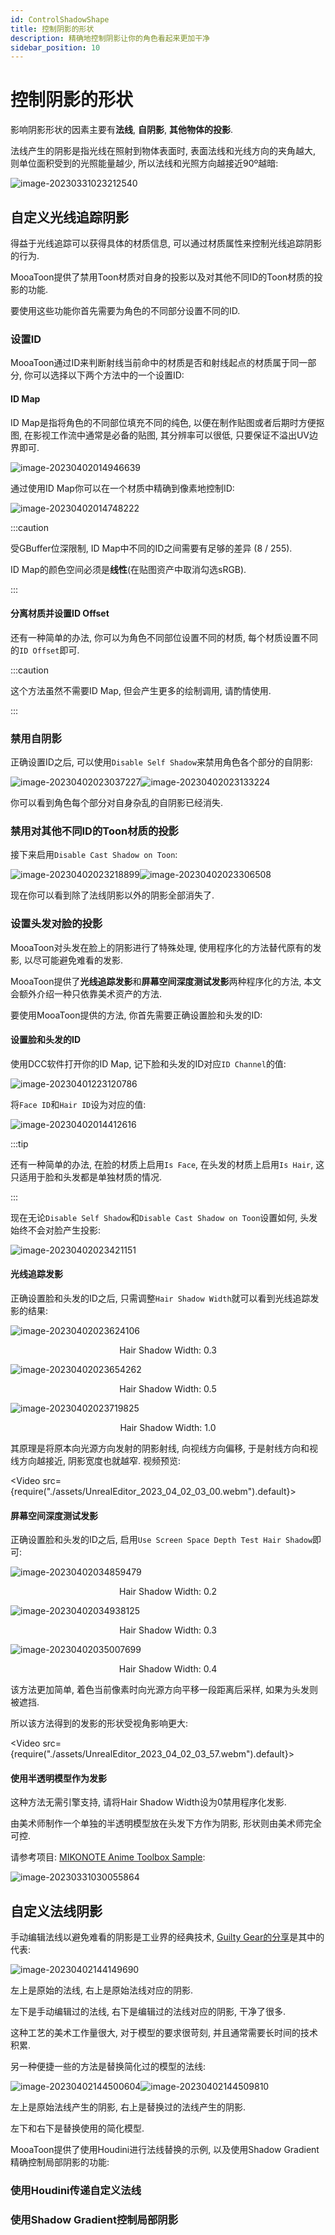 ```yaml
---
id: ControlShadowShape
title: 控制阴影的形状
description: 精确地控制阴影让你的角色看起来更加干净
sidebar_position: 10
---
```


# 控制阴影的形状

影响阴影形状的因素主要有**法线**, **自阴影**, **其他物体的投影**.

法线产生的阴影是指光线在照射到物体表面时, 表面法线和光线方向的夹角越大, 则单位面积受到的光照能量越少, 所以法线和光照方向越接近90º越暗:

![image-20230331023212540](./assets/image-20230331023212540.png)

## 自定义光线追踪阴影

得益于光线追踪可以获得具体的材质信息, 可以通过材质属性来控制光线追踪阴影的行为.

MooaToon提供了禁用Toon材质对自身的投影以及对其他不同ID的Toon材质的投影的功能.

要使用这些功能你首先需要为角色的不同部分设置不同的ID.

### 设置ID

MooaToon通过ID来判断射线当前命中的材质是否和射线起点的材质属于同一部分, 你可以选择以下两个方法中的一个设置ID:

#### ID Map

ID Map是指将角色的不同部位填充不同的纯色, 以便在制作贴图或者后期时方便抠图, 在影视工作流中通常是必备的贴图, 其分辨率可以很低, 只要保证不溢出UV边界即可.

![image-20230402014946639](./assets/image-20230402014946639.png)

通过使用ID Map你可以在一个材质中精确到像素地控制ID:

![image-20230402014748222](./assets/image-20230402014748222.png)

:::caution

受GBuffer位深限制, ID Map中不同的ID之间需要有足够的差异 (8 / 255).

ID Map的颜色空间必须是**线性**(在贴图资产中取消勾选sRGB).

:::

#### 分离材质并设置ID Offset

还有一种简单的办法, 你可以为角色不同部位设置不同的材质, 每个材质设置不同的`ID Offset`即可.

:::caution

这个方法虽然不需要ID Map, 但会产生更多的绘制调用, 请酌情使用.

:::

### 禁用自阴影

正确设置ID之后, 可以使用`Disable Self Shadow`来禁用角色各个部分的自阴影:

![image-20230402023037227](./assets/image-20230402023037227.png)![image-20230402023133224](./assets/image-20230402023133224.png)

你可以看到角色每个部分对自身杂乱的自阴影已经消失.

### 禁用对其他不同ID的Toon材质的投影

接下来启用`Disable Cast Shadow on Toon`:

![image-20230402023218899](./assets/image-20230402023218899.png)![image-20230402023306508](./assets/image-20230402023306508.png)



现在你可以看到除了法线阴影以外的阴影全部消失了.

### 设置头发对脸的投影

MooaToon对头发在脸上的阴影进行了特殊处理, 使用程序化的方法替代原有的发影, 以尽可能避免难看的发影.

MooaToon提供了**光线追踪发影**和**屏幕空间深度测试发影**两种程序化的方法, 本文会额外介绍一种只依靠美术资产的方法.

要使用MooaToon提供的方法, 你首先需要正确设置脸和头发的ID:

#### 设置脸和头发的ID

使用DCC软件打开你的ID Map, 记下脸和头发的ID对应`ID Channel`的值:

![image-20230401223120786](./assets/image-20230401223120786.png)

将`Face ID`和`Hair ID`设为对应的值:

![image-20230402014412616](./assets/image-20230402014412616.png)

:::tip

还有一种简单的办法, 在脸的材质上启用`Is Face`, 在头发的材质上启用`Is Hair`, 这只适用于脸和头发都是单独材质的情况.

:::

现在无论`Disable Self Shadow`和`Disable Cast Shadow on Toon`设置如何, 头发始终不会对脸产生投影:

![image-20230402023421151](./assets/image-20230402023421151.png)

#### 光线追踪发影

正确设置脸和头发的ID之后, 只需调整`Hair Shadow Width`就可以看到光线追踪发影的结果:

![image-20230402023624106](./assets/image-20230402023624106.png)<center>Hair Shadow Width: 0.3</center>

![image-20230402023654262](./assets/image-20230402023654262.png)<center>Hair Shadow Width: 0.5</center>

![image-20230402023719825](./assets/image-20230402023719825.png)<center>Hair Shadow Width: 1.0</center>

其原理是将原本向光源方向发射的阴影射线, 向视线方向偏移, 于是射线方向和视线方向越接近, 阴影宽度也就越窄. 视频预览:

<Video src={require("./assets/UnrealEditor_2023_04_02_03_00.webm").default}></Video>

#### 屏幕空间深度测试发影

正确设置脸和头发的ID之后, 启用`Use Screen Space Depth Test Hair Shadow`即可:

![image-20230402034859479](./assets/image-20230402034859479.png)<center>Hair Shadow Width: 0.2</center>

![image-20230402034938125](./assets/image-20230402034938125.png)<center>Hair Shadow Width: 0.3</center>

![image-20230402035007699](./assets/image-20230402035007699.png)<center>Hair Shadow Width: 0.4</center>

该方法更加简单, 着色当前像素时向光源方向平移一段距离后采样, 如果为头发则被遮挡.

所以该方法得到的发影的形状受视角影响更大:

<Video src={require("./assets/UnrealEditor_2023_04_02_03_57.webm").default}></Video>

#### 使用半透明模型作为发影

这种方法无需引擎支持, 请将Hair Shadow Width设为0禁用程序化发影.

由美术师制作一个单独的半透明模型放在头发下方作为阴影, 形状则由美术师完全可控.

请参考项目: [MIKONOTE Anime Toolbox Sample](https://assetstore.unity.com/packages/templates/tutorials/mikonote-anime-toolbox-sample-237176):

![image-20230331030055864](./assets/image-20230331030055864.png)

## 自定义法线阴影

手动编辑法线以避免难看的阴影是工业界的经典技术, [Guilty Gear的分享](https://www.4gamer.net/games/216/G021678/20140703095/)是其中的代表:

![image-20230402144149690](./assets/image-20230402144149690.png)

左上是原始的法线, 右上是原始法线对应的阴影.

左下是手动编辑过的法线, 右下是编辑过的法线对应的阴影, 干净了很多.

这种工艺的美术工作量很大, 对于模型的要求很苛刻, 并且通常需要长时间的技术积累.

另一种便捷一些的方法是替换简化过的模型的法线:

![image-20230402144500604](./assets/image-20230402144500604.png)![image-20230402144509810](./assets/image-20230402144509810.png)

左上是原始法线产生的阴影, 右上是替换过的法线产生的阴影.

左下和右下是替换使用的简化模型.





MooaToon提供了使用Houdini进行法线替换的示例, 以及使用Shadow Gradient精确控制局部阴影的功能:

### 使用Houdini传递自定义法线



### 使用Shadow Gradient控制局部阴影

